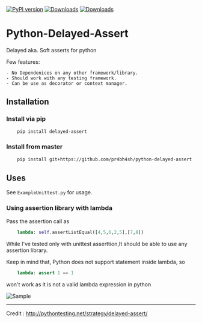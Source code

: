 [![PyPI version](https://badge.fury.io/py/delayed-assert.svg)](https://badge.fury.io/py/delayed-assert)
[![Downloads](https://pepy.tech/badge/delayed-assert)](https://pepy.tech/project/delayed-assert)
[![Downloads](https://pepy.tech/badge/delayed-assert/month)](https://pepy.tech/project/delayed-assert)

# Python-Delayed-Assert

Delayed aka. Soft asserts for python

Few features:

    - No Dependenices on any other framework/library.
    - Should work with any testing framework.
    - Can be use as decorator or context manager.

## Installation

### Install via pip

```bash
    pip install delayed-assert
```

### Install from master

```bash
    pip install git+https://github.com/pr4bh4sh/python-delayed-assert
```

## Uses

See `ExampleUnittest.py` for usage.

### Using assertion library with lambda

Pass the assertion call as

```python
    lambda: self.assertListEqual([4,5,6,2,5],[7,8])
```

While I've tested only with unittest asserttion,It should be able to use any assertion library.

Keep in mind that, Python does not support statement inside lambda, so

```python
    lambda: assert 1 == 1
```

won't work as it is not a valid lambda expression in python

![Sample](https://github.com/pr4bh4sh/python-delayed-assert/blob/master/sample.jpg)

---------------

Credit : <http://pythontesting.net/strategy/delayed-assert/>
